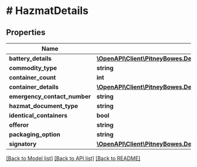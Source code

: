 # # HazmatDetails

## Properties

Name | Type | Description | Notes
------------ | ------------- | ------------- | -------------
**battery_details** | [**\OpenAPI\Client\PitneyBowes.Developer.ShippingApi.Model\BatteryDetails**](BatteryDetails.md) |  | [optional] 
**commodity_type** | **string** |  | [optional] 
**container_count** | **int** |  | [optional] 
**container_details** | [**\OpenAPI\Client\PitneyBowes.Developer.ShippingApi.Model\ContainerDetails[]**](ContainerDetails.md) |  | [optional] 
**emergency_contact_number** | **string** |  | [optional] 
**hazmat_document_type** | **string** |  | [optional] 
**identical_containers** | **bool** |  | [optional] 
**offeror** | **string** |  | [optional] 
**packaging_option** | **string** |  | [optional] 
**signatory** | [**\OpenAPI\Client\PitneyBowes.Developer.ShippingApi.Model\Signatory**](Signatory.md) |  | [optional] 

[[Back to Model list]](../../README.md#documentation-for-models) [[Back to API list]](../../README.md#documentation-for-api-endpoints) [[Back to README]](../../README.md)



